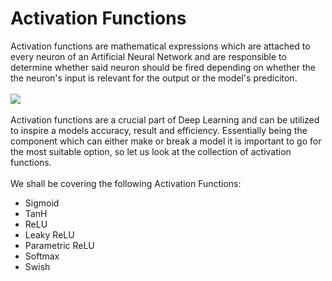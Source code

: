 # Activation Functions
Activation functions are mathematical expressions which are attached to every neuron of an Artificial Neural Network and are responsible to determine whether said neuron should be fired depending on whether the the neuron's input is relevant for the output or the model's prediciton.<br><br>
<img src="https://miro.medium.com/fit/c/1838/551/1*pVAK4JVYrft7yRjd1K9XIg.png"><br><br>
Activation functions are a crucial part of Deep Learning and can be utilized to inspire a models accuracy, result and efficiency. Essentially being the component which can either make or break a model it is important to go for the most suitable option, so let us look at the collection of activation functions.<br><br>
We shall be covering the following Activation Functions:
- Sigmoid
- TanH
- ReLU
- Leaky ReLU
- Parametric ReLU
- Softmax
- Swish
